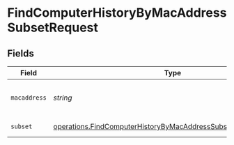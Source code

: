 # FindComputerHistoryByMacAddressSubsetRequest


## Fields

| Field                                                                                                                                              | Type                                                                                                                                               | Required                                                                                                                                           | Description                                                                                                                                        |
| -------------------------------------------------------------------------------------------------------------------------------------------------- | -------------------------------------------------------------------------------------------------------------------------------------------------- | -------------------------------------------------------------------------------------------------------------------------------------------------- | -------------------------------------------------------------------------------------------------------------------------------------------------- |
| `macaddress`                                                                                                                                       | *string*                                                                                                                                           | :heavy_check_mark:                                                                                                                                 | Computer Mac Address to filter by                                                                                                                  |
| `subset`                                                                                                                                           | [operations.FindComputerHistoryByMacAddressSubsetPathParamSubset](../../models/operations/findcomputerhistorybymacaddresssubsetpathparamsubset.md) | :heavy_check_mark:                                                                                                                                 | Subset to filter by                                                                                                                                |